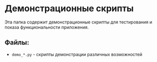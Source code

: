 # Демонстрационные скрипты

Эта папка содержит демонстрационные скрипты для тестирования и показа функциональности приложения.

## Файлы:
- `demo_*.py` - скрипты демонстрации различных возможностей
